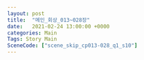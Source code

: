 ```yaml
---
layout: post
title:  "메인_회상_013~028장"
date:   2021-02-24 13:00:00 +0000
categories: Main
Tags: Story Main
SceneCode: ["scene_skip_cp013-028_q1_s10"]
---
```

